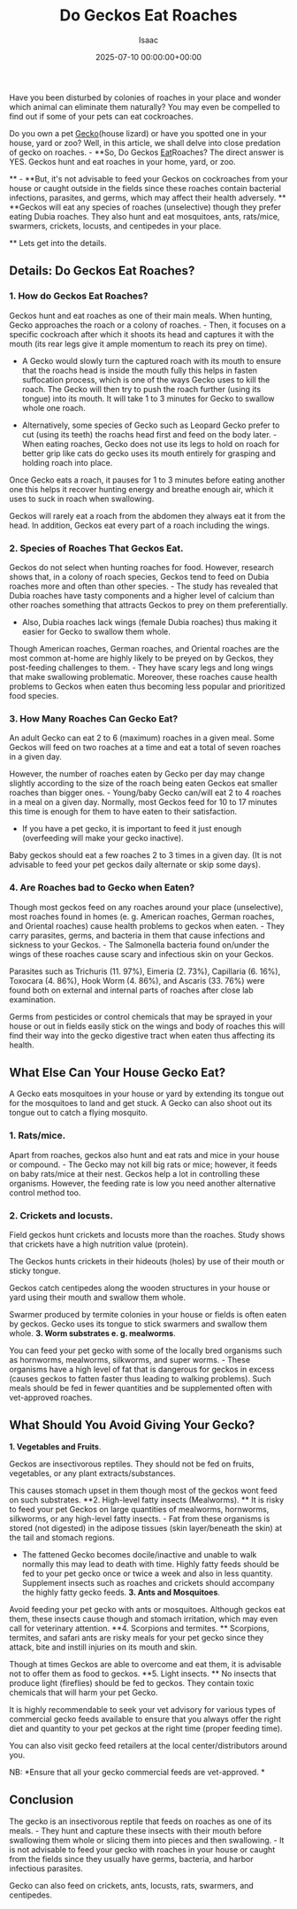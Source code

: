 ﻿---
title: Do Geckos Eat Roaches
description: Have you been disturbed by colonies of roaches in your place and wonder which animal can eliminate them naturally? You may even be compelled to find out if...
slug: /do-geckos-eat-roaches/
date: 2025-07-10 00:00:00+00:00
lastmod: 2025-07-10 00:00:00+03:00
author: Isaac
categories:

- Guide

- Roaches
tags:

- guide

- gecko

- eat
layout: post
---

Have you been disturbed by colonies of roaches in your place and wonder which animal can eliminate them naturally? You may even be compelled to find out if some of your pets can eat cockroaches.

Do you own a pet [Gecko](https://pestpolicy.com/do-geckos-eat-bed-bugs/)(house lizard) or have you spotted one in your house, yard or zoo? Well, in this article, we shall delve into close predation of gecko on roaches. - **So, Do Geckos [Eat](https://pestpolicy.com/do-cats-eat-lizards/)Roaches? The direct answer is YES. Geckos hunt and eat roaches in your home, yard, or zoo.

** - **But, it's not advisable to feed your Geckos on cockroaches from your house or caught outside in the fields since these roaches contain bacterial infections, parasites, and germs, which may affect their health adversely. ** **Geckos will eat any species of roaches (unselective) though they prefer eating Dubia roaches. They also hunt and eat mosquitoes, ants, rats/mice, swarmers, crickets, locusts, and centipedes in your place.

** Lets get into the details.

##  Details: Do Geckos Eat Roaches?

###  1. How do Geckos Eat Roaches?

Geckos hunt and eat roaches as one of their main meals. When hunting, Gecko approaches the roach or a colony of roaches. - Then, it focuses on a specific cockroach after which it shoots its head and captures it with the mouth (its rear legs give it ample momentum to reach its prey on time).

- A Gecko would slowly turn the captured roach with its mouth to ensure that the roachs head is inside the mouth fully this helps in fasten suffocation process, which is one of the ways Gecko uses to kill the roach. The Gecko will then try to push the roach further (using its tongue) into its mouth. It will take 1 to 3 minutes for Gecko to swallow whole one roach.

- Alternatively, some species of Gecko such as Leopard Gecko prefer to cut (using its teeth) the roachs head first and feed on the body later. - When eating roaches, Gecko does not use its legs to hold on roach for better grip like cats do gecko uses its mouth entirely for grasping and holding roach into place.

Once Gecko eats a roach, it pauses for 1 to 3 minutes before eating another one this helps it recover hunting energy and breathe enough air, which it uses to suck in roach when swallowing.

Geckos will rarely eat a roach from the abdomen they always eat it from the head. In addition, Geckos eat every part of a roach including the wings.

###  2. Species of Roaches That Geckos Eat.

Geckos do not select when hunting roaches for food. However, research shows that, in a colony of roach species, Geckos tend to feed on Dubia roaches more and often than other species. - The study has revealed that Dubia roaches have tasty components and a higher level of calcium than other roaches something that attracts Geckos to prey on them preferentially.

- Also, Dubia roaches lack wings (female Dubia roaches) thus making it easier for Gecko to swallow them whole.

Though American roaches, German roaches, and Oriental roaches are the most common at-home are highly likely to be preyed on by Geckos, they post-feeding challenges to them. - They have scary legs and long wings that make swallowing problematic. Moreover, these roaches cause health problems to Geckos when eaten thus becoming less popular and prioritized food species.

###  3. How Many Roaches Can Gecko Eat?

An adult Gecko can eat 2 to 6 (maximum) roaches in a given meal. Some Geckos will feed on two roaches at a time and eat a total of seven roaches in a given day.

However, the number of roaches eaten by Gecko per day may change slightly according to the size of the roach being eaten Geckos eat smaller roaches than bigger ones. - Young/baby Gecko can/will eat 2 to 4 roaches in a meal on a given day. Normally, most Geckos feed for 10 to 17 minutes this time is enough for them to have eaten to their satisfaction.

- If you have a pet gecko, it is important to feed it just enough (overfeeding will make your gecko inactive).

Baby geckos should eat a few roaches 2 to 3 times in a given day. (It is not advisable to feed your pet geckos daily alternate or skip some days).

###  4. Are Roaches bad to Gecko when Eaten?

Though most geckos feed on any roaches around your place (unselective), most roaches found in homes (e. g. American roaches, German roaches, and Oriental roaches) cause health problems to geckos when eaten. - They carry parasites, germs, and bacteria in them that cause infections and sickness to your Geckos. - The Salmonella bacteria found on/under the wings of these roaches cause scary and infectious skin on your Geckos.

Parasites such as Trichuris (11. 97%), Eimeria (2. 73%), Capillaria (6. 16%), Toxocara (4. 86%), Hook Worm (4. 86%), and Ascaris (33. 76%) were found both on external and internal parts of roaches after close lab examination.

Germs from pesticides or control chemicals that may be sprayed in your house or out in fields easily stick on the wings and body of roaches this will find their way into the gecko digestive tract when eaten thus affecting its health.

##  What Else Can Your House Gecko Eat?

A Gecko eats mosquitoes in your house or yard by extending its tongue out for the mosquitoes to land and get stuck. A Gecko can also shoot out its tongue out to catch a flying mosquito.

###  **1. Rats/mice.**

Apart from roaches, geckos also hunt and eat rats and mice in your house or compound. - The Gecko may not kill big rats or mice; however, it feeds on baby rats/mice at their nest. Geckos help a lot in controlling these organisms. However, the feeding rate is low you need another alternative control method too.

###  **2. Crickets and locusts.**

Field geckos hunt crickets and locusts more than the roaches. Study shows that crickets have a high nutrition value (protein).

The Geckos hunts crickets in their hideouts (holes) by use of their mouth or sticky tongue.

Geckos catch centipedes along the wooden structures in your house or yard using their mouth and swallow them whole.

Swarmer produced by termite colonies in your house or fields is often eaten by geckos. Gecko uses its tongue to stick swarmers and swallow them whole. **3. Worm substrates e. g. mealworms**.

You can feed your pet gecko with some of the locally bred organisms such as hornworms, mealworms, silkworms, and super worms. - These organisms have a high level of fat that is dangerous for geckos in excess (causes geckos to fatten faster thus leading to walking problems). Such meals should be fed in fewer quantities and be supplemented often with vet-approved roaches.

##  What Should You Avoid Giving Your Gecko?

**1. Vegetables and Fruits**.

Geckos are insectivorous reptiles. They should not be fed on fruits, vegetables, or any plant extracts/substances.

This causes stomach upset in them though most of the geckos wont feed on such substrates. **2. High-level fatty insects (Mealworms). ** It is risky to feed your pet Geckos on large quantities of mealworms, hornworms, silkworms, or any high-level fatty insects. - Fat from these organisms is stored (not digested) in the adipose tissues (skin layer/beneath the skin) at the tail and stomach regions.

- The fattened Gecko becomes docile/inactive and unable to walk normally this may lead to death with time. Highly fatty feeds should be fed to your pet gecko once or twice a week and also in less quantity. Supplement insects such as roaches and crickets should accompany the highly fatty gecko feeds. **3. Ants and Mosquitoes**.

Avoid feeding your pet gecko with ants or mosquitoes. Although geckos eat them, these insects cause though and stomach irritation, which may even call for veterinary attention. **4. Scorpions and termites. ** Scorpions, termites, and safari ants are risky meals for your pet gecko since they attack, bite and instill injuries on its mouth and skin.

Though at times Geckos are able to overcome and eat them, it is advisable not to offer them as food to geckos. **5. Light insects. ** No insects that produce light (fireflies) should be fed to geckos. They contain toxic chemicals that will harm your pet Gecko.

It is highly recommendable to seek your vet advisory for various types of commercial gecko feeds available to ensure that you always offer the right diet and quantity to your pet geckos at the right time (proper feeding time).

You can also visit gecko feed retailers at the local center/distributors around you.

NB: *Ensure that all your gecko commercial feeds are vet-approved. *

##  Conclusion

The gecko is an insectivorous reptile that feeds on roaches as one of its meals. - They hunt and capture these insects with their mouth before swallowing them whole or slicing them into pieces and then swallowing. - It is not advisable to feed your gecko with roaches in your house or caught from the fields since they usually have germs, bacteria, and harbor infectious parasites.

Gecko can also feed on crickets, ants, locusts, rats, swarmers, and centipedes.
